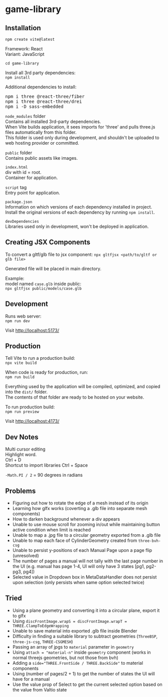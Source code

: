 # game-library

## Installation

`npm create vite@latest`

Framework: React <br>
Variant: JavaScript

`cd game-library`

Install all 3rd party dependencies: <br>
`npm install`

Additional dependencies to install: <br>

<pre>
npm i three @react-three/fiber
npm i three @react-three/drei
npm i -D sass-embedded
</pre>

`node_modules` folder <br>
Contains all installed 3rd-party dependencies. <br>
When Vite builds application, it sees imports for 'three' and pulls three.js files automatically from this folder. <br>
This folder is used only during development, and shouldn't be uploaded to web hosting provider or committed.

`public` folder <br>
Contains public assets like images.

`index.html` <br>
div with id = root. <br>
Container for application.

`script` tag <br>
Entry point for application.

`package.json` <br>
Information on which versions of each dependency installed in project. <br>
Install the original versions of each dependency by running `npm install`.

`devDependencies` <br>
Libraries used only in development, won't be deployed in application.

## Creating JSX Components

To convert a gltf/glb file to jsx component:
`npx gltfjsx <path/to/gltf or glb file>`

Generated file will be placed in main directory.

Example: <br>
model named `case.glb` inside public: <br>
`npx gltfjsx public/models/case.glb`

## Development

Runs web server: <br>
`npm run dev`

Visit [http://localhost:5173/](http://localhost:5173/)

## Production

Tell Vite to run a production build: <br>
`npx vite build`

When code is ready for production, run: <br>
`npm run build`

Everything used by the application will be compiled, optimized, and copied into the `dist/` folder. <br>
The contents of that folder are ready to be hosted on your website.

To run production build: <br>
`npm run preview`

Visit [http://localhost:4173/](http://localhost:4173/)

## Dev Notes

Multi cursor editing <br>
Highlight word. <br>
Ctrl + D <br>
Shortcut to import libraries Ctrl + Space

`-Math.PI / 2` = 90 degrees in radians

## Problems

- Figuring out how to rotate the edge of a mesh instead of its origin
- Learning how glfx works (coverting a .glb file into separate mesh components)
- How to darken background whenever a div appears
- Unable to use mouse scroll for zooming in/out while maintaining button active condition when limit is reached
- Unable to map a .jpg file to a circular geometry exported from a .glb file
- Unable to map each face of CylinderGeometry created from `three-bvh-csg`
- Unable to persist y-positions of each Manual Page upon a page flip (unresolved)
- The number of pages a manual will not tally with the last page number in the UI (e.g. manual has page 1-4, UI will only have 3 states [pg1, pg2-pg3, pg4])
- Selected value in Dropdown box in MetaDataHandler does not persist upon selection (only persists when same option selected twice)

## Tried

- Using a plane geometry and converting it into a circular plane, export it to glfx
- Using `discFrontImage.wrapS = discFrontImage.wrapT = THREE.ClampToEdgeWrapping`
- Unable to save material into exported .glb file inside Blender
- Difficulty in finding a suitable library to subtract geometries (`ThreeBSP`, `three-js-csg`, `THREE-CSGMESH`)
- Passing an array of jpgs to `material` parameter in `geometry`
- Using `attach = "material-n"` inside `geometry` component (works in normal threejs geometries, but not those from bvh)
- Adding a `side="THREE.FrontSide / THREE.BackSide"` to material components
- Using (number of pages/2 + 1) to get the number of states the UI will have for a manual
- Use the value prop of Select to get the current selected option based on the value from Valtio state
